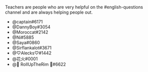 Teachers are people who are very helpful on the #english-questions channel and are always helping people out.

- @captain#6171
- @DannyBoy#3054
- @Moroccat#2142
- @Ni#5885
- @Saya#0860
- @Sirflankalot#3671
- @♡Alecks♡#1442
- @花火#0001
- @🍁 RollUpTheRim 🍁#6622